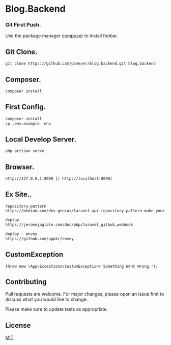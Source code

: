 # Blog.Backend

### Git First Push.
Use the package manager [composer](https://getcomposer.org/) to install foobar.

## Git Clone.

```bash
git clone https://github.com/psmever/blog.backend.git blog.backend
```

## Composer.
```bash
composer install

```

## First Config.
```bash
composer install
cp .env.example .env
```

## Local Develop Server.
```bash
php artisan serve
```

## Browser.
```bash
http://127.0.0.1:8000 || http://localhost:8000/
```

## Ex Site..
```bash
repository-pattern
https://medium.com/dev-genius/laravel-api-repository-pattern-make-your-code-more-structured-the-simple-guide-5b770da766d7

deploy
https://jeromejaglale.com/doc/php/laravel_github_webhook

deploy - envoy
https://github.com/appkr/envoy

```

## CustomException
```
throw new \App\Exceptions\CustomException('Something Went Wrong.');

```


## Contributing
Pull requests are welcome. For major changes, please open an issue first to discuss what you would like to change.

Please make sure to update tests as appropriate.

## License
[MIT](https://choosealicense.com/licenses/mit/)
